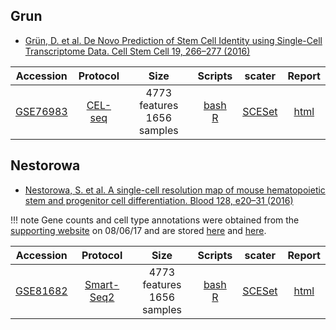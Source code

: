 ## Grun
* [Grün, D. et al. De Novo Prediction of Stem Cell Identity using Single-Cell Transcriptome Data. Cell Stem Cell 19, 266–277 (2016)](http://10.1016/j.stem.2016.05.010)

|Accession|Protocol|Size|Scripts|scater|Report|
|:-:|:-:|:-:|:-:|:-:|:-:|
|[GSE76983](https://www.ncbi.nlm.nih.gov/geo/query/acc.cgi?acc=GSE76983)|[CEL-seq](http://dx.doi.org/10.1016/j.celrep.2012.08.003)|4773 features<br>1656 samples |[bash](https://github.com/hemberg-lab/scRNA.seq.datasets/blob/master/bash/grun.sh)<br>[R](https://github.com/hemberg-lab/scRNA.seq.datasets/blob/master/R/grun.R)|[SCESet](https://scrnaseq-public-datasets.s3.amazonaws.com/scater-objects/grun.rds)|[html](https://scrnaseq-public-datasets.s3.amazonaws.com/scater-reports/grun.html)|

## Nestorowa
* [Nestorowa, S. et al. A single-cell resolution map of mouse hematopoietic stem and progenitor cell differentiation. Blood 128, e20–31 (2016)](http://dx.doi.org/10.1182/blood-2016-05-716480)

!!! note
    Gene counts and cell type annotations were obtained from the [supporting website](http://blood.stemcells.cam.ac.uk/single_cell_atlas.html) on 08/06/17 and are stored [here](https://s3.amazonaws.com/scrnaseq-public-datasets/manual-data/nestorowa/coordinates_gene_counts_flow_cytometry.txt) and [here](https://s3.amazonaws.com/scrnaseq-public-datasets/manual-data/nestorowa/all_cell_types.txt).

|Accession|Protocol|Size|Scripts|scater|Report|
|:-:|:-:|:-:|:-:|:-:|:-:|
|[GSE81682](https://www.ncbi.nlm.nih.gov/geo/query/acc.cgi?acc=GSE81682)|[Smart-Seq2](http://dx.doi.org/10.1038/nprot.2014.006)|4773 features<br>1656 samples |[bash](https://github.com/hemberg-lab/scRNA.seq.datasets/blob/master/bash/nestorowa.sh)<br>[R](https://github.com/hemberg-lab/scRNA.seq.datasets/blob/master/R/nestorowa.R)|[SCESet](https://scrnaseq-public-datasets.s3.amazonaws.com/scater-objects/nestorowa.rds)|[html](https://scrnaseq-public-datasets.s3.amazonaws.com/scater-reports/nestorowa.html)|
